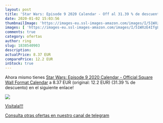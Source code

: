 ```yaml
---
layout: post
title: 'Star Wars: Episode 9 2020 Calendar - Off al 31.39 % de descuento'
date: 2020-01-02 15:03:56
thumbnailImage: 'https://images-eu.ssl-images-amazon.com/images/I/51WXzE4IfgL._SL200_.jpg'
images: [ 'https://images-eu.ssl-images-amazon.com/images/I/51WXzE4IfgL._SL200_.jpg' ]
comments: true
category: ofertas
author: ring
slug: 1838540903
description:
actualPrice: 8.37 EUR
comparePrice: 12.2 EUR
inStock: true
---
```


Ahora mismo tienes [Star Wars: Episode 9 2020 Calendar - Official Square Wall Format Calendar](https://www.amazon.com/dp/1838540903/?tag=redken08-20) a 8.37 EUR (original: 12.2 EUR) (31.39 %  de descuento) en el siguiente enlace!

[![](https://images-eu.ssl-images-amazon.com/images/I/51WXzE4IfgL._SL200_.jpg)](https://www.amazon.com/dp/1838540903/?tag=redken08-20)

[Visítala!!!](https://www.amazon.com/dp/1838540903/?tag=redken08-20)

[Consulta otras ofertas en nuestro canal de telegram](https://t.me/s/ofertas25)
